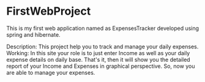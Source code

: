 # FirstWebProject
This is my first web application named as ExpensesTracker developed using spring and hibernate.

Description:
     This project help you to track and manage your daily expenses.
Working:
     In this site your role is to just enter Income as well as your daily expense details on daily base. That's it, then it will show you the detailed report of your Income and Expenses in graphical perspective. So, now you are able to manage your expenses.

